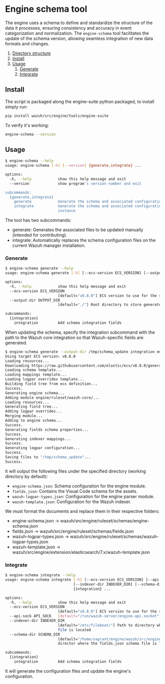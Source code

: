 # Engine schema tool
The engine uses a schema to define and standardize the structure of the data it processes, ensuring consistency and accuracy in event categorization and normalization. The `engine-schema` tool facilitates the update of the schema version, allowing seamless integration of new data formats and changes.

1. [Directory structure](#directory-structure)
2. [Install](#install)
3. [Usage](#usage)
    1. [Generate](#generate)
    2. [Integrate](#integrate)

## Install
The script is packaged along the engine-suite python packaged, to install simply run:
```bash
pip install wazuh/src/engine/tools/engine-suite
```
To verify it's working:
```bash
engine-schema --version
```

## Usage
```bash
$ engine-schema --help
usage: engine-schema [-h] [--version] {generate,integrate} ...

options:
  -h, --help            show this help message and exit
  --version             show program's version number and exit

subcommands:
  {generate,integrate}
    generate            Generate the schema and associated configuration
    integrate           Generate the schema and associated configuration and apply them to an Engine
                        instance
```

The tool has two subcommands:
- generate: Generates the associated files to be updated manually (intended for contributing).
- integrate: Automatically replaces the schema configuration files on the current Wazuh manager installation.

### Generate

```bash
$ engine-schema generate --help
usage: engine-schema generate [-h] [--ecs-version ECS_VERSION] [--output-dir OUTPUT_DIR] {integration} ...

options:
  -h, --help            show this help message and exit
  --ecs-version ECS_VERSION
                        [default="v8.8.0"] ECS version to use for the schema generation
  --output-dir OUTPUT_DIR
                        [default="./"] Root directory to store generated files

subcommands:
  {integration}
    integration         Add schema integration fields
```

When updating the schema, specify the integration subcommand with the path to the Wazuh core integration so that Wazuh-specific fields are generated.

```bash
$ engine-schema generate --output-dir /tmp/schema_update integration engine/ruleset/wazuh-core/
Using target ECS version: v8.8.0
Loading resources...
Downloading https://raw.githubusercontent.com/elastic/ecs/v8.8.0/generated/ecs/ecs_flat.yml...
Loading schema template...
Loading mappings template...
Loading logpar overrides template...
Building field tree from ecs definition...
Success.
Generating engine schema...
Adding module engine/ruleset/wazuh-core/...
Loading resources...
Generating field tree...
Adding logpar overrides...
Merging module...
Adding to engine schema...
Success.
Generating fields schema properties...
Success.
Generating indexer mappings...
Success.
Generating logpar configuration...
Success.
Saving files to "/tmp/schema_update"...
Success.
```
It will output the following files under the specified directory (working directory by default):
- `engine-schema.json`: Schema configuration for the engine module.
- `fields.json`: Contains the Visual Code schema for the assets.
- `wazuh-logpar-types.json`: Configuration for the engine parser module.
- `wazuh-template.json`: Configuration for the Wazuh indexer.

We must format the documents and replace them in their respective folders:
- engine-schema.json -> wazuh/src/engine/ruleset/schemas/engine-schema.json
- fields.json -> wazuh/src/engine/ruleset/schemas/fields.json
- wazuh-logpar-types.json -> wazuh/src/engine/ruleset/schemas/wazuh-logpar-types.json
- wazuh-template.json -> wazuh/src/engine/extension/elasticsearch/7.x/wazuh-template.json

### Integrate

```bash
$ engine-schema integrate --help
usage: engine-schema integrate [-h] [--ecs-version ECS_VERSION] [--api-sock API_SOCK]
                               [--indexer-dir INDEXER_DIR] [--schema-dir SCHEMA_DIR]
                               {integration} ...

options:
  -h, --help            show this help message and exit
  --ecs-version ECS_VERSION
                        [default="v8.8.0"] ECS version to use for the schema generation
  --api-sock API_SOCK   [default="/run/wazuh-server/engine-api.socket"] Engine instance API socket path
  --indexer-dir INDEXER_DIR
                        [default="/etc/filebeat/"] Path to directory where the wazuh-template.json indexer
                        file is located
  --schema-dir SCHEMA_DIR
                        [default="/home/vagrant/engine/wazuh/src/engine/ruleset/schemas/"] Path to the
                        director where the fields.json schema file is located

subcommands:
  {integration}
    integration         Add schema integration fields
```

It will generate the configuration files and update the engine's configuration.
